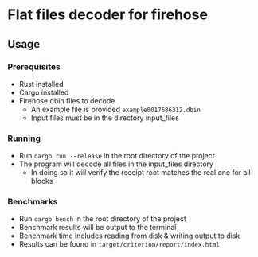 # Flat files decoder for firehose

## Usage

### Prerequisites
- Rust installed
- Cargo installed
- Firehose dbin files to decode
  - An example file is provided `example0017686312.dbin`
  - Input files must be in the directory input_files

### Running
- Run `cargo run --release` in the root directory of the project
- The program will decode all files in the input_files directory
  - In doing so it will verify the receipt root matches the real one for all blocks

### Benchmarks
- Run `cargo bench` in the root directory of the project
- Benchmark results will be output to the terminal
- Benchmark time includes reading from disk & writing output to disk
- Results can be found in `target/criterion/report/index.html`
